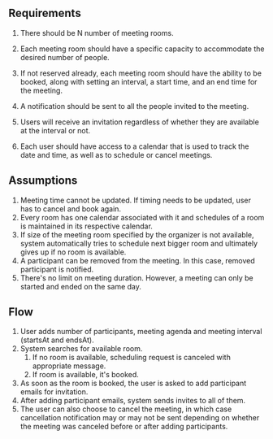 ## Requirements
1. There should be N number of meeting rooms.

2.  Each meeting room should have a specific capacity to accommodate the desired number of people.

3. If not reserved already, each meeting room should have the ability to be booked, along with setting an interval, a start time, and an end time for the meeting.

4. A notification should be sent to all the people invited to the meeting.

5. Users will receive an invitation regardless of whether they are available at the interval or not.

6. Each user should have access to a calendar that is used to track the date and time, as well as to schedule or cancel meetings.

## Assumptions
1. Meeting time cannot be updated. If timing needs to be updated, user has to cancel and book again.
2. Every room has one calendar associated with it and schedules of a room is maintained in its respective calendar.
3. If size of the meeting room specified by the organizer is not available, system automatically tries to schedule next bigger room and ultimately gives up if no room is available.
4. A participant can be removed from the meeting. In this case, removed participant is notified.
5. There's no limit on meeting duration. However, a meeting can only be started and ended on the same day.

## Flow
1. User adds number of participants, meeting agenda and meeting interval (startsAt and endsAt).
2. System searches for available room.
   1. If no room is available, scheduling request is canceled with appropriate message.
   2. If room is available, it's booked.
3. As soon as the room is booked, the user is asked to add participant emails for invitation.
4. After adding participant emails, system sends invites to all of them.
5. The user can also choose to cancel the meeting, in which case cancellation notification may or may not be sent depending on whether the meeting was canceled before or after adding participants.